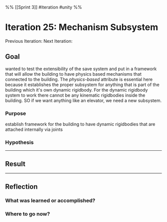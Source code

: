 %%
[[Sprint 3]] #iteration #unity
%%
# Iteration 25: Mechanism Subsystem
Previous Iteration: 
Next Iteration: 


## Goal
wanted to test the extensibility of the save system and put in a framework that will allow the building to have physics based mechanisms that connected to the building.  The *physics-based* attribute is essential here because it establishes the proper subsystem for anything that is part of the building which it's own dynamic rigidbody.  For the dynamic rigidbody system to work there cannot be any kinematic rigidbodies inside the building.  SO if we want anything like an elevator, we need a new subsystem.



### Purpose
establish framework for the building to have dynamic rigidbodies that are attached internally via joints


### Hypothesis


----
## Result





----
## Reflection



### What was learned or accomplished?


### Where to go now?

